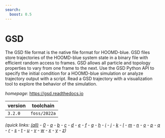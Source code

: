 ```yaml
---
search:
  boost: 0.5
---
```

# GSD

The GSD file format is the native file format for HOOMD-blue. GSD files store trajectories of the HOOMD-blue system state in a binary file with efficient random access to frames. GSD allows all particle and topology properties to vary from one frame to the next. Use the GSD Python API to specify the initial condition for a HOOMD-blue simulation or analyze trajectory output with a script. Read a GSD trajectory with a visualization tool to explore the behavior of the simulation.

*homepage*: <https://gsd.readthedocs.io>

version | toolchain
--------|----------
``3.2.0`` | ``foss/2022a``


*(quick links: [(all)](../index.md) - [0](../0/index.md) - [a](../a/index.md) - [b](../b/index.md) - [c](../c/index.md) - [d](../d/index.md) - [e](../e/index.md) - [f](../f/index.md) - [g](../g/index.md) - [h](../h/index.md) - [i](../i/index.md) - [j](../j/index.md) - [k](../k/index.md) - [l](../l/index.md) - [m](../m/index.md) - [n](../n/index.md) - [o](../o/index.md) - [p](../p/index.md) - [q](../q/index.md) - [r](../r/index.md) - [s](../s/index.md) - [t](../t/index.md) - [u](../u/index.md) - [v](../v/index.md) - [w](../w/index.md) - [x](../x/index.md) - [y](../y/index.md) - [z](../z/index.md))*

